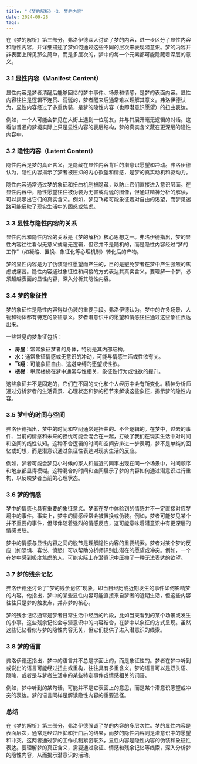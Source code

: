 ```yaml
---
title: "《梦的解析》-3. 梦的内容"
date: 2024-09-28
tags:
---
```


在《梦的解析》第三部分，弗洛伊德深入讨论了梦的内容，进一步区分了显性内容和隐性内容，并详细描述了梦如何通过这些不同的层次来表现潜意识。梦的内容并非表面上所见那么简单，而是多层次的，梦中的每一个元素都可能隐藏着深层的意义。

### 3.1 **显性内容（Manifest Content）**
显性内容是梦者清醒后能够回忆的梦中事件、场景和情感，是梦的表面内容。显性内容往往是逻辑不连贯、荒诞的，梦者醒来后通常难以理解其意义。弗洛伊德认为，显性内容经过了多重伪装，是梦的隐性内容（也即潜意识愿望）的扭曲表达。

例如，一个人可能会梦见在大街上遇到一位朋友，并与其展开毫无逻辑的对话。这看似普通的梦境实际上只是显性内容的表层结构，梦的真实含义藏在更深层的隐性内容中。

### 3.2 **隐性内容（Latent Content）**
隐性内容是梦的真正含义，是隐藏在显性内容背后的潜意识愿望和冲动。弗洛伊德认为，隐性内容揭示了梦者被压抑的内心欲望和情感，是梦的真实动机和驱动力。

隐性内容通常通过梦的象征和扭曲机制被隐藏，以防止它们直接进入意识层面。在显性内容中，隐性愿望往往被伪装为无害或荒诞的图像，但通过精神分析的解读，可以揭示出它们的真实含义。例如，梦见飞翔可能象征着对自由的渴望，而梦见迷路可能反映了现实生活中的困惑或焦虑。

### 3.3 **显性与隐性内容的关系**
显性内容和隐性内容的关系是《梦的解析》核心思想之一。弗洛伊德指出，梦的显性内容往往看似无意义或毫无逻辑，但它并不是随机的，而是隐性内容经过“梦的工作”（如凝缩、置换、象征化等心理机制）转化后的产物。

梦的显性内容是为了伪装隐性愿望而产生的，目的是避免梦者在梦中产生强烈的焦虑或痛苦。隐性内容通过象征性和间接的方式表达其真实含义。要理解一个梦，必须超越表面的显性内容，深入分析其隐性内容。

### 3.4 **梦的象征性**
梦的象征性是隐性内容得以伪装的重要手段。弗洛伊德认为，梦中的许多场景、人物和物体都有特定的象征意义。梦者潜意识中的愿望和情感往往通过这些象征表达出来。

一些常见的梦象征包括：
- **房屋**：常常象征梦者的身体，特别是其内部结构。
- **水**：通常象征情感或无意识的冲动，可能与情感生活或性欲有关。
- **飞翔**：可能象征自由、逃避束缚的愿望或性欲。
- **楼梯**：攀爬楼梯在梦中通常与性相关，象征性行为或性欲的提升。

这些象征并不是固定的，它们在不同的文化和个人经历中会有所变化。精神分析师通过分析梦者的生活背景、心理状态和梦的细节来解读这些象征，揭示梦的隐性内容。

### 3.5 **梦中的时间与空间**
弗洛伊德指出，梦中的时间和空间通常是扭曲的、不合逻辑的。在梦中，过去的事件、当前的情感和未来的担忧可能会混合在一起，打破了我们在现实生活中对时间和空间的线性认知。这种不合逻辑的时间和空间安排进一步表明，梦不是单纯的回忆或幻想，而是潜意识通过象征性表达对现实生活的反应。

例如，梦者可能会梦见小时候的家人和最近的同事出现在同一个场景中，时间顺序和地点都显得模糊。这种混合的时间和空间展示了梦的内容如何通过潜意识进行重构，以反映梦者当前的心理状态。

### 3.6 **梦的情感**
梦中的情感也具有重要的象征意义。梦者在梦中体验到的情感并不一定直接对应梦境中的事件。事实上，梦中的情感经常会被置换或伪装。例如，梦者可能梦见某个并不重要的事件，但却伴随着强烈的情感反应，这可能意味着潜意识中有更深层的情感关联。

梦中的情感与显性内容之间的脱节是理解隐性内容的重要线索。梦者对某个梦的反应（如恐惧、喜悦、愤怒）可以帮助分析师识别出潜在的愿望或冲突。例如，一个在梦中感到极度焦虑的人，可能实际上在潜意识中压抑了一种无法表达的欲望。

### 3.7 **梦的残余记忆**
弗洛伊德还讨论了“梦的残余记忆”现象，即当日经历或近期发生的事件如何影响梦的内容。他指出，梦中的某些显性内容可能直接来自梦者的近期生活，但这些内容往往只是梦的触发点，并非梦的核心。

梦的残余记忆通常是梦者日常生活中经历的片段，比如当天看到的某个场景或发生的小事。这些残余记忆会与潜意识中的内容结合，在梦中以象征的方式呈现。虽然这些记忆看似与梦的隐性内容无关，但它们提供了进入潜意识的线索。

### 3.8 **梦的语言**
弗洛伊德还指出，梦中的语言并不总是字面上的，而是象征性的。梦者在梦中听到或说出的语言可能经过扭曲或重构，往往具有多重含义。梦的语言可以是双关语、隐喻，或者是与梦者生活中的某些特定事件或情感相关的词语。

例如，梦中听到的某句话，可能并不是它表面上的意思，而是某个潜意识愿望或冲突的表达。梦的语言同样是解读隐性内容的重要途径。

### 总结
在《梦的解析》第三部分，弗洛伊德强调了梦的内容的多层次性。梦的显性内容是表面层次，通常是经过压抑和扭曲后的结果，而梦的隐性内容则是潜意识中的愿望和冲突。这两者通过梦的工作机制紧密联系，显性内容是隐性内容的伪装和象征性表达。要理解梦的真正含义，需要通过象征、情感和残余记忆等线索，深入分析梦的隐性内容，从而揭示潜意识的活动。